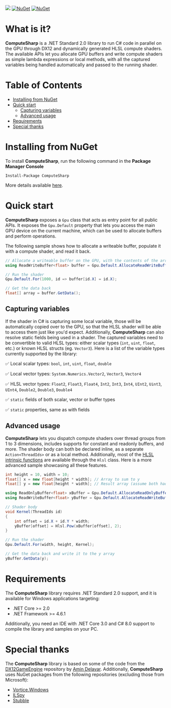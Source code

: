![](https://i.imgur.com/ufWcoO6.png)
[![NuGet](https://img.shields.io/nuget/v/ComputeSharp.svg)](https://www.nuget.org/packages/ComputeSharp/) [![NuGet](https://img.shields.io/nuget/dt/ComputeSharp.svg)](https://www.nuget.org/stats/packages/ComputeSharp?groupby=Version)

# What is it?

**ComputeSharp** is a .NET Standard 2.0 library to run C# code in parallel on the GPU through DX12 and dynamically generated HLSL compute shaders. The available APIs let you allocate GPU buffers and write compute shaders as simple lambda expressions or local methods, with all the captured variables being handled automatically and passed to the running shader.

# Table of Contents

- [Installing from NuGet](#installing-from-nuget)
- [Quick start](#quick-start)
  - [Capturing variables](#capturing-variables) 
  - [Advanced usage](#advanced-usage)
- [Requirements](#requirements)
- [Special thanks](#special-thanks)

# Installing from NuGet

To install **ComputeSharp**, run the following command in the **Package Manager Console**

```
Install-Package ComputeSharp
```

More details available [here](https://www.nuget.org/packages/ComputeSharp/).

# Quick start

**ComputeSharp** exposes a `Gpu` class that acts as entry point for all public APIs. It exposes the `Gpu.Default` property that lets you access the main GPU device on the current machine, which can be used to allocate buffers and perform operations.

The following sample shows how to allocate a writeable buffer, populate it with a compute shader, and read it back.

```C#
// Allocate a writeable buffer on the GPU, with the contents of the array
using ReadWriteBuffer<float> buffer = Gpu.Default.AllocateReadWriteBuffer<float>(1000);

// Run the shader
Gpu.Default.For(1000, id => buffer[id.X] = id.X);

// Get the data back
float[] array = buffer.GetData();
```

## Capturing variables

If the shader in C# is capturing some local variable, those will be automatically copied over to the GPU, so that the HLSL shader will be able to access them just like you'd expect. Additionally, **ComputeSharp** can also resolve static fields being used in a shader. The captured variables need to be convertible to valid HLSL types: either scalar types (`int`, `uint`, `float`, etc.) or known HLSL structs (eg. `Vector3`). Here is a list of the variable types currently supported by the library:

✅ Local scalar types: `bool`, `int`, `uint`, `float`, `double`

✅ Local vector types: `System.Numerics.Vector2`, `Vector3`, `Vector4`

✅ HLSL vector types: `Float2`, `Float3`, `Float4`, `Int2`, `Int3`, `Int4`, `UInt2`, `Uint3`, `UInt4`, `Double2`, `Double3`, `Double4`

✅ `static` fields of both scalar, vector or buffer types

✅ `static` properties, same as with fields

## Advanced usage

**ComputeSharp** lets you dispatch compute shaders over thread groups from 1 to 3 dimensions, includes supports for constant and readonly buffers, and more. The shader body can both be declared inline, as a separate `Action<ThreadIds>` or as a local method. Additionally, most of the [HLSL intrinsic functions](https://docs.microsoft.com/en-us/windows/win32/direct3dhlsl/dx-graphics-hlsl-intrinsic-functions) are available through the `Hlsl` class. Here is a more advanced sample showcasing all these features.

```C#
int height = 10, width = 10;
float[] x = new float[height * width]; // Array to sum to y
float[] y = new float[height * width]; // Result array (assume both had some values)

using ReadOnlyBuffer<float> xBuffer = Gpu.Default.AllocateReadOnlyBuffer(x); 
using ReadWriteBuffer<float> yBuffer = Gpu.Default.AllocateReadWriteBuffer(y);

// Shader body
void Kernel(ThreadIds id)
{
    int offset = id.X + id.Y * width;
    yBuffer[offset] = Hlsl.Pow(xBuffer[offset], 2);
}

// Run the shader
Gpu.Default.For(width, height, Kernel);

// Get the data back and write it to the y array
yBuffer.GetData(y);
```

# Requirements

The **ComputeSharp** library requires .NET Standard 2.0 support, and it is available for Windows applications targeting:
- .NET Core >= 2.0
- .NET Framework >= 4.6.1

Additionally, you need an IDE with .NET Core 3.0 and C# 8.0 support to compile the library and samples on your PC.

# Special thanks

The **ComputeSharp** library is based on some of the code from the [DX12GameEngine](https://github.com/Aminator/DirectX12GameEngine) repository by [Amin Delavar](https://github.com/Aminator). Additionally, **ComputeSharp** uses NuGet packages from the following repositories (excluding those from Microsoft):

- [Vortice.Windows](https://github.com/amerkoleci/Vortice.Windows)
- [ILSpy](https://github.com/icsharpcode/ILSpy)
- [Stubble](https://github.com/StubbleOrg/Stubble)

